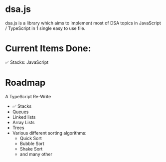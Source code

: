 # dsa.js
dsa.js is a library which aims to implement most of DSA topics in JavaScript / TypeScript in 1 single easy to use file.

# Current Items Done:
✅ Stacks: JavaScript

# Roadmap
A TypeScript Re-Write
<ul>
  <li>✅ Stacks</li>
  <li>Queues</li>
  <li>Linked lists</li>
  <li>Array Lists</li>
  <li>Trees</li>
  <li>Various different sorting algorithms: 
    <ul>
      <li>Quick Sort</li>
      <li>Bubble Sort</li>
      <li>Shake Sort</li>
      <li>and many other</li>
    </ul>
  </li>
</ul>
